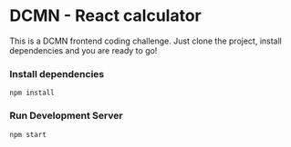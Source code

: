 # DCMN - React calculator

This is a DCMN frontend coding challenge. Just clone the project, install dependencies and you are ready to go!

### Install dependencies

```
npm install
```

### Run Development Server

```
npm start
```
